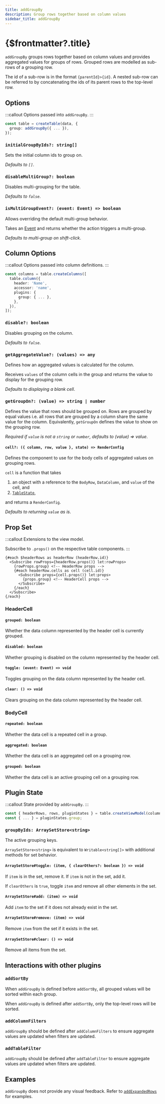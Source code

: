 ```yaml
---
title: addGroupBy
description: Group rows together based on column values
sidebar_title: addGroupBy
---
```


<script>
  import { useHljs } from '$lib/utils/useHljs';
  useHljs('ts');
</script>

# {$frontmatter?.title}

`addGroupBy` groups rows together based on column values and provides aggregated values for groups of rows. Grouped rows are modelled as sub-rows of a grouping row.

The id of a sub-row is in the format `{parentId}>{id}`. A nested sub-row can be referred to by concatenating the ids of its parent rows to the top-level row.

## Options

:::callout
Options passed into `addGroupBy`.
:::

```ts {3}
const table = createTable(data, {
  group: addGroupBy({ ... }),
});
```

### `initialGroupByIds?: string[]`

Sets the initial column ids to group on.

_Defaults to `[]`_.

### `disableMultiGroup?: boolean`

Disables multi-grouping for the table.

_Defaults to `false`_.

### `isMultiGroupEvent?: (event: Event) => boolean`

Allows overriding the default multi-group behavior.

Takes an [Event](https://developer.mozilla.org/en-US/docs/Web/API/Event) and returns whether the action triggers a multi-group.

_Defaults to multi-group on shift-click_.

## Column Options

:::callout
Options passed into column definitions.
:::

```ts {7}
const columns = table.createColumns([
  table.column({
    header: 'Name',
    accessor: 'name',
    plugins: {
      group: { ... },
    },
  }),
]);
```

### `disable?: boolean`

Disables grouping on the column.

_Defaults to `false`_.

### `getAggregateValue?: (values) => any`

Defines how an aggregated values is calculated for the column.

Receives `values` of the column cells in the group and returns the value to display for the grouping row.

_Defaults to displaying a blank cell_.

### `getGroupOn?: (value) => string | number`

Defines the value that rows should be grouped on. Rows are grouped by equal values i.e. all rows that are grouped by a column share the same value for the column. Equivalently, `getGroupOn` defines the value to show on the grouping row.

_Required if `value` is not a `string` or `number`, defaults to (value) => value_.

#### `cell?: ({ column, row, value }, state) => RenderConfig`

Defines the component to use for the body cells of aggregated values on grouping rows.

`cell` is a function that takes

1. an object with a reference to the `BodyRow`, `DataColumn`, and `value` of the cell, and
2. [`TableState`](../api/table-state.md),

and returns a `RenderConfig`.

_Defaults to returning `value` as is_.

## Prop Set

:::callout
Extensions to the view model.

Subscribe to `.props()` on the respective table components.
:::

```svelte
{#each $headerRows as headerRow (headerRow.id)}
  <Subscribe rowProps={headerRow.props()} let:rowProps>
    {rowProps.group} <!-- HeaderRow props -->
    {#each headerRow.cells as cell (cell.id)}
      <Subscribe props={cell.props()} let:props>
        {props.group} <!-- HeaderCell props -->
      </Subscribe>
    {/each}
  </Subscribe>
{/each}
```

### HeaderCell

#### `grouped: boolean`

Whether the data column represented by the header cell is currently grouped.

#### `disabled: boolean`

Whether grouping is disabled on the column represented by the header cell.

#### `toggle: (event: Event) => void`

Toggles grouping on the data column represented by the header cell.

#### `clear: () => void`

Clears grouping on the data column represented by the header cell.

### BodyCell

#### `repeated: boolean`

Whether the data cell is a repeated cell in a group.

#### `aggregated: boolean`

Whether the data cell is an aggregated cell on a grouping row.

#### `grouped: boolean`

Whether the data cell is an active grouping cell on a grouping row.

## Plugin State

:::callout
State provided by `addGroupBy`.
:::

```ts {3}
const { headerRows, rows, pluginStates } = table.createViewModel(columns);
const { ... } = pluginStates.group;
```

### `groupByIds: ArraySetStore<string>`

The active grouping keys.

<!-- TODO Document ArraySetStore in separate page -->

`ArraySetStore<string>` is equivalent to `Writable<string[]>` with additional methods for set behavior.

#### `ArraySetStore#toggle: (item, { clearOthers?: boolean }) => void`

If `item` is in the set, remove it. If `item` is not in the set, add it.

If `clearOthers` is `true`, toggle `item` and remove all other elements in the set.

#### `ArraySetStore#add: (item) => void`

Add `item` to the set if it does not already exist in the set.

#### `ArraySetStore#remove: (item) => void`

Remove `item` from the set if it exists in the set.

#### `ArraySetStore#clear: () => void`

Remove all items from the set.

## Interactions with other plugins

### `addSortBy`

When `addGroupBy` is defined before `addSortBy`, all grouped values will be sorted within each group.

When `addGroupBy` is defined after `addSortBy`, only the top-level rows will be sorted.

### `addColumnFilters`

`addGroupBy` should be defined after `addColumnFilters` to ensure aggregate values are updated when filters are updated.

### `addTableFilter`

`addGroupBy` should be defined after `addTableFilter` to ensure aggregate values are updated when filters are updated.

## Examples

`addGroupBy` does not provide any visual feedback. Refer to [`addExpandedRows`](add-expanded-rows.md) for examples.

